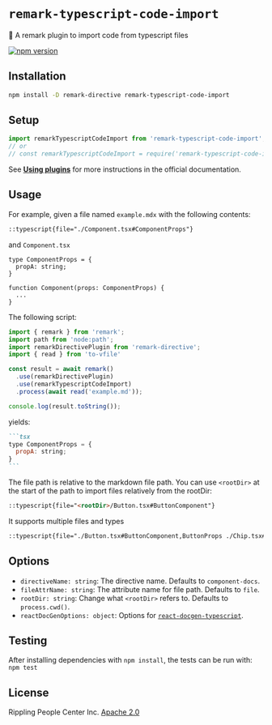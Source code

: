 # `remark-typescript-code-import`

📝 A remark plugin to import code from typescript files

[![npm version](https://badge.fury.io/js/remark-typescript-code-import.svg)](https://badge.fury.io/js/remark-typescript-code-import)

## Installation

```sh
npm install -D remark-directive remark-typescript-code-import
```

## Setup

```js
import remarkTypescriptCodeImport from 'remark-typescript-code-import';
// or
// const remarkTypescriptCodeImport = require('remark-typescript-code-import').default;
```

See [**Using plugins**](https://github.com/remarkjs/remark/blob/master/doc/plugins.md#using-plugins) for more instructions in the official documentation.

## Usage

For example, given a file named `example.mdx` with the following contents:

```md
::typescript{file="./Component.tsx#ComponentProps"}
```

and `Component.tsx`

```tsx
type ComponentProps = {
  propA: string;
}

function Component(props: ComponentProps) {
  ...
}

```

The following script:

```js
import { remark } from 'remark';
import path from 'node:path';
import remarkDirectivePlugin from 'remark-directive';
import { read } from 'to-vfile'

const result = await remark()
  .use(remarkDirectivePlugin)
  .use(remarkTypescriptCodeImport)
  .process(await read('example.md'));

console.log(result.toString());
```

yields:

````md
```tsx
type ComponentProps = {
  propA: string;
}
```
````

The file path is relative to the markdown file path. You can use `<rootDir>` at the start of the path to import files relatively from the rootDir:

```md
::typescript{file="<rootDir>/Button.tsx#ButtonComponent"}
```

It supports multiple files and types

```md
::typescript{file="./Button.tsx#ButtonComponent,ButtonProps ./Chip.tsx#ChipComponent,ChipProps"}
```

## Options

- `directiveName: string`: The directive name. Defaults to `component-docs`.
- `fileAttrName: string`: The attribute name for file path. Defaults to `file`.
- `rootDir: string`: Change what `<rootDir>` refers to. Defaults to `process.cwd()`.
- `reactDocGenOptions: object`: Options for [`react-docgen-typescript`](https://github.com/styleguidist/react-docgen-typescript?tab=readme-ov-file#options).


## Testing

After installing dependencies with `npm install`, the tests can be run with: `npm test`

## License

Rippling People Center Inc.
[Apache 2.0](LICENSE)
